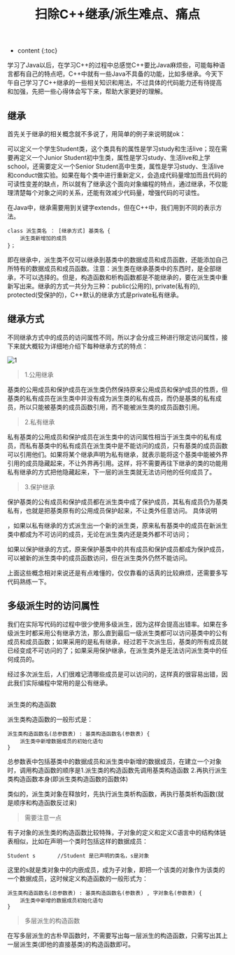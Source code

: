 ﻿---
layout: post
title:  "扫除C++继承/派生难点、痛点"
categories: C++
tags: C++ 继承 派生
---

* content
{:toc}


学习了Java以后，在学习C++的过程中总感觉C++要比Java麻烦些，可能每种语言都有自己的特点吧，C++中就有一些Java不具备的功能，比如多继承。今天下午自己学习了C++继承的一些相关知识和用法，不过具体的代码能力还有待提高和加强，先把一些心得体会写下来，帮助大家更好的理解。



## 继承


首先关于继承的相关概念就不多说了，用简单的例子来说明就ok：


可以定义一个学生Student类，这个类具有的属性是学习study和生活live；现在需要再定义一个Junior Student初中生类，属性是学习study、生活live和上学school，还需要定义一个Senior Student高中生类，属性是学习study、生活live和conduct做实验。如果在每个类中进行重新定义，会造成代码量增加而且代码的可读性变差的缺点，所以就有了继承这个面向对象编程的特点，通过继承，不仅能理清楚每个对象之间的关系，还能有效减少代码量，增强代码的可读性。



在Java中，继承需要用到关键字extends，但在C++中，我们用到不同的表示方法。

	class 派生类名 ： [继承方式] 基类名 {
		派生类新增加的成员
	}；

即在继承中，派生类不仅可以继承到基类中的数据成员和成员函数，还能添加自己所特有的数据成员和成员函数。注意：派生类在继承基类中的东西时，是全部继承，不可以选择的。但是，构造函数和析构函数都是不能继承的，要在派生类中重新写出来。继承的方式一共分为三种：public(公用的), private(私有的), protected(受保护的)，C++默认的继承方式是private私有继承。



## 继承方式


不同继承方式中的成员的访问属性不同，所以才会分成三种进行限定访问属性，接下来就大概较为详细地介绍下每种继承方式的特点：

![1](https://img-blog.csdnimg.cn/20190408164524143.png?x-oss-process=image/watermark,type_ZmFuZ3poZW5naGVpdGk,shadow_10,text_aHR0cHM6Ly9ibG9nLmNzZG4ubmV0L3dlaXhpbl80NDM5MDE0NQ==,size_16,color_FFFFFF,t_70)

> 1.公用继承



基类的公用成员和保护成员在派生类仍然保持原来公用成员和保护成员的性质，但基类的私有成员在派生类中并没有成为派生类的私有成员，而仍是基类的私有成员，所以只能被基类的成员函数引用，而不能被派生类的成员函数引用。



> 2.私有继承



私有基类的公用成员和保护成员在派生类中的访问属性相当于派生类中的私有成员，而私有基类中的私有成员在派生类中是不能访问的成员，只有基类的成员函数可以引用他们。如果将某个继承声明为私有继承，就表示能将这个基类中能被外界引用的成员隐藏起来，不让外界再引用。这样，将不需要再往下继承的类的功能用私有继承的方式把他隐藏起来，下一层的派生类就无法访问他的任何成员了。



> 3.保护继承



保护基类的公有成员和保护成员都在派生类中成了保护成员，其私有成员仍为基类私有，也就是把基类原有的公用成员保护起来，不让类外任意访问。
具体说明

，如果以私有继承的方式派生出一个新的派生类，原来私有基类中的成员在新派生类中都成为不可访问的成员，无论在派生类内还是类外都不可访问；

如果以保护继承的方式，原来保护基类中的共有成员和保护成员都成为保护成员，可以被新的派生类中的成员函数访问，但在派生类外仍然不能访问。



上面这些概念相对来说还是有点难懂的，仅仅靠看的话真的比较麻烦，还需要多写代码熟练一下。



## 多级派生时的访问属性


我们在实际写代码的过程中很少使用多级派生，因为这样会提高出错率。如果在多级派生时都采用公有继承方法，那么直到最后一级派生类都可以访问基类中的公有成员和成员函数；如果采用的是私有继承，经过若干次派生后，基类的所有成员就已经变成不可访问的了；如果采用保护继承，在派生类外是无法访问派生类中的任何成员的。


经过多次派生后，人们很难记清哪些成员是可以访问的，这样真的很容易出错，因此我们实际编程中常用的是公有继承。


## 
派生类的构造函数


派生类构造函数的一般形式是：

	派生类构造函数名(总参数表) : 基类构造函数名(参数表) {
		派生类中新增数据成员的初始化语句
	}

总参数表中包括基类中的数据成员和派生类中新增的数据成员，在建立一个对象时，调用构造函数的顺序是1.派生类的构造函数先调用基类构造函数 2.再执行派生类构造函数本身(即派生类构造函数的函数体)



类似的，派生类对象在释放时，先执行派生类析构函数，再执行基类析构函数(就是顺序和构造函数反过来)

> 需要注意一点

有子对象的派生类的构造函数比较特殊，子对象的定义和定义C语言中的结构体链表相似，比如在声明一个类时包括这样的数据成员：

	Student s		//Student 是已声明的类名，s是对象

这里的s就是类对象中的内嵌成员，成为子对象，即把一个该类的对象作为该类的一个数据成员，这时候定义构造函数的一般形式为：

	派生类构造函数名(总参数表) : 基类构造函数名(参数表) , 字对象名(参数表) {
		派生类中新增的数据成员初始化语句
	}

> 多层派生的构造函数

在写多层派生的古朴早函数时，不需要写出每一层派生的构造函数，只需写出其上一层派生类(即他的直接基类)的构造函数即可。